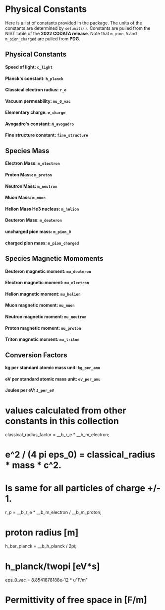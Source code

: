 
# Physical Constants

Here is a list of constants provided in the package.
The units of the constants are determined by `setunits()`.
Constants are pulled from the NIST table of the **2022 CODATA release**. Note that `m_pion_0` and `m_pion_charged` are pulled from **PDG**.

## Physical Constants
#### Speed of light: `c_light`
#### Planck's constant: `h_planck`
#### Classical electron radius: `r_e`
#### Vacuum permeability: `mu_0_vac`
#### Elementary charge:  `e_charge`
#### Avogadro's constant: `N_avogadro`
#### Fine structure constant: `fine_structure`

## Species Mass
#### Electron Mass: `m_electron`
#### Proton Mass: `m_proton`
#### Neutron Mass: `m_neutron`
#### Muon Mass: `m_muon`
#### Helion Mass He3 nucleus: `m_helion`
#### Deuteron Mass: `m_deuteron`
#### uncharged pion mass: `m_pion_0`
#### charged pion mass: `m_pion_charged`

## Species Magnetic Momoments
#### Deuteron magnetic moment: `mu_deuteron`
#### Electron magnetic moment: `mu_electron`
#### Helion magnetic moment: `mu_helion`
#### Muon magnetic moment: `mu_muon`
#### Neutron magnetic moment: `mu_neutron`
#### Proton magnetic moment: `mu_proton`
#### Triton magnetic moment: `mu_triton`


## Conversion Factors
#### kg per standard atomic mass unit: `kg_per_amu`
#### eV per standard atomic mass unit: `eV_per_amu`
#### Joules per eV: `J_per_eV`


# values calculated from other constants in this collection

classical_radius_factor = __b_r_e * __b_m_electron;
# e^2 / (4 pi eps_0) = classical_radius * mass * c^2.
# Is same for all particles of charge +/- 1.
r_p = __b_r_e * __b_m_electron / __b_m_proton;
# proton radius [m]
h_bar_planck = __b_h_planck / 2pi;
# h_planck/twopi [eV*s]
eps_0_vac = 8.8541878188e-12 * u"F/m"
# Permittivity of free space in [F/m]








